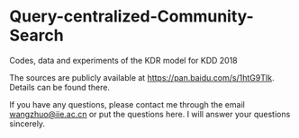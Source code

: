 # Query-centralized-Community-Search
Codes, data and experiments of the KDR model for KDD 2018

The sources are publicly available at https://pan.baidu.com/s/1htG9TIk. Details can be found there. 

If you have any questions, please contact me through the email wangzhuo@iie.ac.cn or put the questions here. I will answer your questions sincerely.
